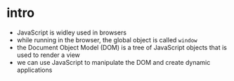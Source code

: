 # intro
* JavaScript is widley used in browsers
* while running in the browser, the global object is called `window`
* the Document Object Model (DOM) is a tree of JavaScript objects that is used to render a view
* we can use JavaScript to manipulate the DOM and create dynamic applications
